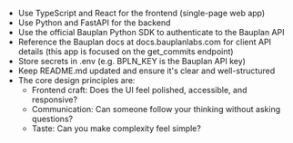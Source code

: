 - Use TypeScript and React for the frontend (single-page web app)
- Use Python and FastAPI for the backend
- Use the official Bauplan Python SDK to authenticate to the Bauplan API
- Reference the Bauplan docs at docs.bauplanlabs.com for client API details (this app is focused on the get_commits endpoint)
- Store secrets in .env (e.g. BPLN_KEY is the Bauplan API key)
- Keep README.md updated and ensure it's clear and well-structured
- The core design principles are:
  - Frontend craft: Does the UI feel polished, accessible, and responsive?
  - Communication: Can someone follow your thinking without asking questions?
  - Taste: Can you make complexity feel simple?